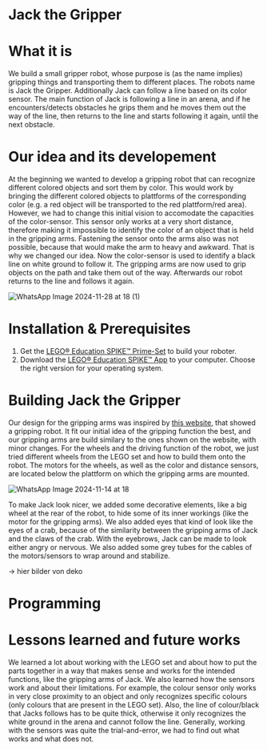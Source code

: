 # Jack the Gripper

# What it is
We build a small gripper robot, whose purpose is (as the name implies) gripping things and transporting them to different places. The robots name is Jack the Gripper. Additionally Jack can follow a line based on its color sensor. The main function of Jack is following a line in an arena, and if he encounters/detects obstacles he grips them and he moves them out the way of the line, then returns to the line and starts following it again, until the next obstacle.

# Our idea and its developement
At the beginning we wanted to develop a gripping robot that can recognize different colored objects and sort them by color. This would work by bringing the different colored objects to plattforms of the corresponding color (e.g. a red object will be transported to the red plattform/red area). However, we had to change this initial vision to accomodate the capacities of the color-sensor. This sensor only works at a very short distance, therefore making it impossible to identify the color of an object that is held in the gripping arms. Fastening the sensor onto the arms also was not possible, because that would make the arm to heavy and awkward.
That is why we changed our idea. Now the color-sensor is used to identify a black line on white ground to follow it. The gripping arms are now used to grip objects on the path and take them out of the way. Afterwards our robot returns to the line and follows it again.

![WhatsApp Image 2024-11-28 at 18 (1)](https://github.com/user-attachments/assets/7bc185c0-22d8-432e-80d4-8b426627de6d)


# Installation & Prerequisites
1. Get the [LEGO® Education SPIKE™ Prime-Set](https://education.lego.com/de-de/products/lego-education-spike-prime-set/45678/) to build your roboter.
2. Download the [LEGO® Education SPIKE™ App](https://education.lego.com/de-de/downloads/spike-app/software/) to your computer. Choose the right version for your operating system.

# Building Jack the Gripper
Our design for the gripping arms was inspired by [this website](https://www.robocamp.eu/en/blog/robot-spike-manipulator-lesson/), that showed a gripping robot. It fit our initial idea of the gripping function the best, and our gripping arms are build similary to the ones shown on the website, with minor changes. 
For the wheels and the driving function of the robot, we just tried different wheels from the LEGO set and how to build them onto the robot. The motors for the wheels, as well as the color and distance sensors, are located below the plattform on which the gripping arms are mounted. 

![WhatsApp Image 2024-11-14 at 18](https://github.com/user-attachments/assets/762f7a83-7465-48e8-8663-874baa7bd03b)


To make Jack look nicer, we added some decorative elements, like a big wheel at the rear of the robot, to hide some of its inner workings (like the motor for the gripping arms). We also added eyes that kind of look like the eyes of a crab, because of the similarity between the gripping arms of Jack and the claws of the crab. With the eyebrows, Jack can be made to look either angry or nervous. We also added some grey tubes for the cables of the motors/sensors to wrap around and stabilize. 

-> hier bilder von deko


# Programming

# Lessons learned and future works
We learned a lot about working with the LEGO set and about how to put the parts together in a way that makes sense and works for the intended functions, like the gripping arms of Jack. 
We also learned how the sensors work and about their limitations. For example, the colour sensor only works in very close proximity to an object and only recognizes specific colours (only colours that are present in the LEGO set). Also, the line of colour/black that Jacks follows has to be quite thick, otherwise it only recognizes the white ground in the arena and cannot follow the line. Generally, working with the sensors was quite the trial-and-error, we had to find out what works and what does not. 
